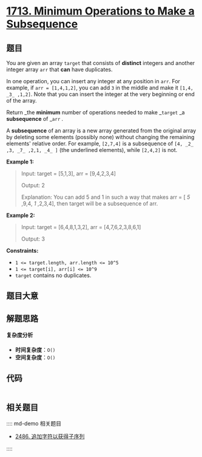 # [1713. Minimum Operations to Make a Subsequence](https://leetcode.com/problems/minimum-operations-to-make-a-subsequence/)

## 题目

You are given an array `target` that consists of **distinct** integers and
another integer array `arr` that **can** have duplicates.

In one operation, you can insert any integer at any position in `arr`. For
example, if `arr = [1,4,1,2]`, you can add `3` in the middle and make it
`[1,4, _3_ ,1,2]`. Note that you can insert the integer at the very beginning
or end of the array.

Return _the **minimum** number of operations needed to make _`target` _a
**subsequence** of _`arr` _._

A **subsequence** of an array is a new array generated from the original array
by deleting some elements (possibly none) without changing the remaining
elements' relative order. For example, `[2,7,4]` is a subsequence of `[4, _2_
,3, _7_ ,2,1, _4_ ]` (the underlined elements), while `[2,4,2]` is not.

**Example 1:**

> Input: target = [5,1,3], arr = [9,4,2,3,4]
>
> Output: 2
>
> Explanation: You can add 5 and 1 in such a way that makes arr = [ _5_ ,9,4, _1_ ,2,3,4], then target will be a subsequence of arr.

**Example 2:**

> Input: target = [6,4,8,1,3,2], arr = [4,7,6,2,3,8,6,1]
>
> Output: 3

**Constraints:**

- `1 <= target.length, arr.length <= 10^5`
- `1 <= target[i], arr[i] <= 10^9`
- `target` contains no duplicates.

## 题目大意

## 解题思路

#### 复杂度分析

- **时间复杂度**：`O()`
- **空间复杂度**：`O()`

## 代码

```javascript

```

## 相关题目

:::: md-demo 相关题目

- [2486. 追加字符以获得子序列](https://leetcode.com/problems/append-characters-to-string-to-make-subsequence)

::::
